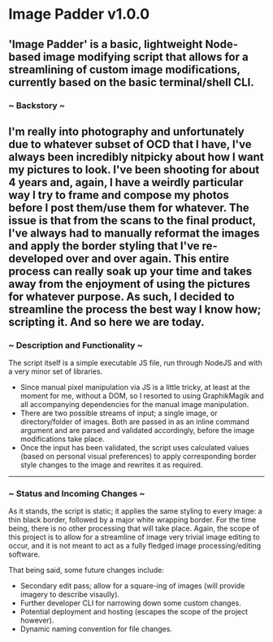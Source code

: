 # Image Padder v1.0.0
'Image Padder' is a basic, lightweight Node-based image modifying script that allows for a streamlining of 
custom image modifications, currently based on the basic terminal/shell CLI. 
---
### ~ Backstory ~
I'm really into photography and unfortunately due to whatever subset of OCD that I have, I've always been
incredibly nitpicky about how I want my pictures to look. I've been shooting for about 4 years and, again,
I have a weirdly particular way I try to frame and compose my photos before I post them/use them for
whatever. The issue is that from the scans to the final product, I've always had to manually reformat 
the images and apply the border styling that I've re-developed over and over again. This entire process
can really soak up your time and takes away from the enjoyment of using the pictures for whatever purpose. 
As such, I decided to streamline the process the best way I know how; **scripting it**. And so here 
we are today. 
---
### ~ Description and Functionality ~
The script itself is a simple executable JS file, run through NodeJS and with a very minor set of 
libraries. 
*   Since manual pixel manipulation via JS is a little tricky, at least at the moment for me, 
    without a DOM, so I resorted to using GraphikMagik and all accompanying dependencies for the 
    manual image manipulation. 
*   There are two possible streams of input; a single image, or directory/folder of images. Both are 
    passed in as an inline command argument and are parsed and validated accordingly, before the
    image modifications take place. 
*   Once the input has been validated, the script uses calculated values (based on personal visual 
    preferences) to apply corresponding border style changes to the image and rewrites it as required. 
---
### ~ Status and Incoming Changes ~ 
As it stands, the script is static; it applies the same styling to every image: a thin black border, 
followed by a major white wrapping border. For the time being, there is no other processing that will
take place. Again, the scope of this project is to allow for a streamline of image very trivial image 
editing to occur, and it is not meant to act as a fully fledged image processing/editing software. 

That being said, some future changes include:
*   Secondary edit pass; allow for a square-ing of images (will provide imagery to describe visaully).
*   Further developer CLI for narrowing down some custom changes. 
*   Potential deployment and hosting (escapes the scope of the project however).
*   Dynamic naming convention for file changes. 


